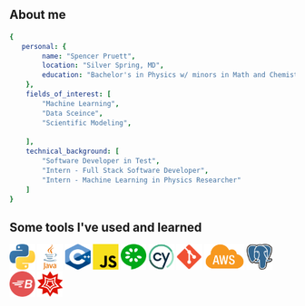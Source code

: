 ## About me
```yaml
{
   personal: {
        name: "Spencer Pruett",
        location: "Silver Spring, MD",
        education: "Bachelor's in Physics w/ minors in Math and Chemistry and Concentration in Scientific Computing"
    },
    fields_of_interest: [
        "Machine Learning",
        "Data Sceince",
        "Scientific Modeling",
        
    ],
    technical_background: [
        "Software Developer in Test",
        "Intern - Full Stack Software Developer",
        "Intern - Machine Learning in Physics Researcher"
    ]
}
```

## Some tools I've used and learned
<img src="img/python.png" alt="python" width=45 height=45>
<img src="img/java.svg" alt="java" width=45 height=45>
<img src="img/cpp.png" alt="c++" width=45 height=45>
<img src="img/js.png" alt="js" width=45 height=45>
<img src="img/cucumber.svg" alt="cucumber" width=45 height=45>
<img src="img/cypress.webp" alt="cypress" width=45 height=45>
<img src="img/git.png" alt="git" width=45 height=45>
<img src="img/aws.png" alt="aws" width=71 height=45>
<img src="img/postgresql.png" alt="postgre" width=45 height=45>
<img src="img/blazemeter.png" alt="blazemeter" width=45 height=45>
<img src="img/mathematica.png" alt="mathematica" width=45 height=45>

<!--
**pruett1/pruett1** is a ✨ _special_ ✨ repository because its `README.md` (this file) appears on your GitHub profile.

Here are some ideas to get you started:

- 🔭 I’m currently working on ...
- 🌱 I’m currently learning ...
- 👯 I’m looking to collaborate on ...
- 🤔 I’m looking for help with ...
- 💬 Ask me about ...
- 📫 How to reach me: ...
- 😄 Pronouns: ...
- ⚡ Fun fact: ...
-->
